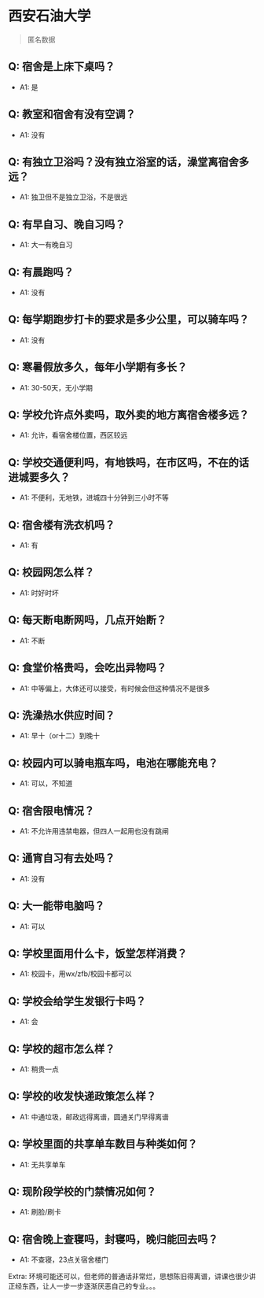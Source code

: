 # 西安石油大学

> 匿名数据

## Q: 宿舍是上床下桌吗？

- A1: 是

## Q: 教室和宿舍有没有空调？

- A1: 没有

## Q: 有独立卫浴吗？没有独立浴室的话，澡堂离宿舍多远？

- A1: 独卫但不是独立卫浴，不是很远

## Q: 有早自习、晚自习吗？

- A1: 大一有晚自习

## Q: 有晨跑吗？

- A1: 没有

## Q: 每学期跑步打卡的要求是多少公里，可以骑车吗？

- A1: 没有

## Q: 寒暑假放多久，每年小学期有多长？

- A1: 30-50天，无小学期

## Q: 学校允许点外卖吗，取外卖的地方离宿舍楼多远？

- A1: 允许，看宿舍楼位置，西区较远

## Q: 学校交通便利吗，有地铁吗，在市区吗，不在的话进城要多久？

- A1: 不便利，无地铁，进城四十分钟到三小时不等

## Q: 宿舍楼有洗衣机吗？

- A1: 有

## Q: 校园网怎么样？

- A1: 时好时坏

## Q: 每天断电断网吗，几点开始断？

- A1: 不断

## Q: 食堂价格贵吗，会吃出异物吗？

- A1: 中等偏上，大体还可以接受，有时候会但这种情况不是很多

## Q: 洗澡热水供应时间？

- A1: 早十（or十二）到晚十

## Q: 校园内可以骑电瓶车吗，电池在哪能充电？

- A1: 可以，不知道

## Q: 宿舍限电情况？

- A1: 不允许用违禁电器，但四人一起用也没有跳闸

## Q: 通宵自习有去处吗？

- A1: 没有

## Q: 大一能带电脑吗？

- A1: 可以

## Q: 学校里面用什么卡，饭堂怎样消费？

- A1: 校园卡，用wx/zfb/校园卡都可以

## Q: 学校会给学生发银行卡吗？

- A1: 会

## Q: 学校的超市怎么样？

- A1: 稍贵一点

## Q: 学校的收发快递政策怎么样？

- A1: 中通垃圾，邮政远得离谱，圆通关门早得离谱

## Q: 学校里面的共享单车数目与种类如何？

- A1: 无共享单车

## Q: 现阶段学校的门禁情况如何？

- A1: 刷脸/刷卡

## Q: 宿舍晚上查寝吗，封寝吗，晚归能回去吗？

- A1: 不查寝，23点关宿舍楼门

Extra: 环境可能还可以，但老师的普通话非常烂，思想陈旧得离谱，讲课也很少讲正经东西，让人一步一步逐渐厌恶自己的专业。。。